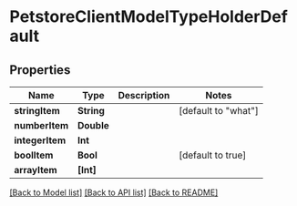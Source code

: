 # PetstoreClientModelTypeHolderDefault

## Properties
Name | Type | Description | Notes
------------ | ------------- | ------------- | -------------
**stringItem** | **String** |  | [default to "what"]
**numberItem** | **Double** |  | 
**integerItem** | **Int** |  | 
**boolItem** | **Bool** |  | [default to true]
**arrayItem** | **[Int]** |  | 

[[Back to Model list]](../README.md#documentation-for-models) [[Back to API list]](../README.md#documentation-for-api-endpoints) [[Back to README]](../README.md)


